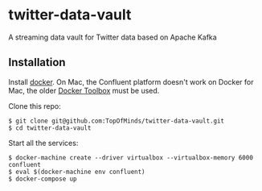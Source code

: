 # twitter-data-vault
A streaming data vault for Twitter data based on Apache Kafka

## Installation

Install [docker](https://www.docker.com/products/docker). On Mac, the Confluent platform doesn't work on Docker for Mac, the older [Docker Toolbox](https://www.docker.com/products/docker-toolbox) must be used.

Clone this repo:

    $ git clone git@github.com:TopOfMinds/twitter-data-vault.git
    $ cd twitter-data-vault

Start all the services:

    $ docker-machine create --driver virtualbox --virtualbox-memory 6000 confluent
    $ eval $(docker-machine env confluent)
    $ docker-compose up
